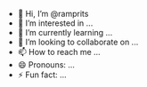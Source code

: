 - 👋 Hi, I’m @ramprits
- 👀 I’m interested in ...
- 🌱 I’m currently learning ...
- 💞️ I’m looking to collaborate on ...
- 📫 How to reach me ...
- 😄 Pronouns: ...
- ⚡ Fun fact: ...

<!---
ramprits/ramprits is a ✨ special ✨ repository because its `README.md` (this file) appears on your GitHub profile.
You can click the Preview link to take a look at your changes.
--->

